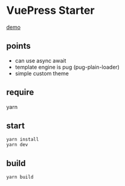 # VuePress Starter

[demo](http://resolute-frame.surge.sh)
## points
 <!-- - transpiler changing to babel -->
 - can use async await
 - template engine is pug (pug-plain-loader)
 - simple custom theme

## require
yarn


## start
```
yarn install
yarn dev
```

## build
```
yarn build
```

